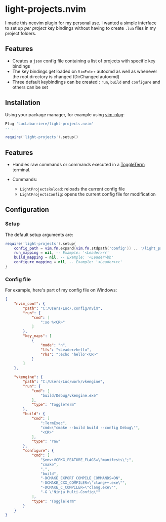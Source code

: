 # light-projects.nvim

I made this neovim plugin for my personal use. I wanted a simple interface to
set up _per project_ key bindings without having to create `.lua` files in my
project folders.

## Features

- Creates a `json` config file containing a list of projects with specific key
  bindings
- The key bindings get loaded on `VimEnter` autocmd as well as whenever the
  root directory is changed (DirChanged autocmd)
- Three default keybindings can be created : `run`, `build` and `configure` and
  others can be set

## Installation

Using your package manager, for example using
[vim-plug](https://github.com/junegunn/vim-plug):

```lua
Plug 'LucLabarriere/light-projects.nvim'
-- ...

require('light-projects').setup()
```

## Features

- Handles raw commands or commands executed in a
  [ToggleTerm](https://github.com/akinsho/toggleterm.nvim) terminal.

- Commands:
  - `LightProjectsReload`: reloads the current config file
  - `LightProjectsConfig`: opens the current config file for modification

## Configuration

### Setup

The default setup arguments are:

```lua
require('light-projects').setup{
    config_path = vim.fn.expand(vim.fn.stdpath('config')) .. '/light_projects.json',
    run_mapping = nil, -- Example: '<Leader>rr'
    build_mapping = nil, -- Example: '<Leader>bb'
    configure_mapping = nil, -- Example: '<Leader>cc'
}
```

### Config file

For example, here's part of my config file on Windows:

```json
{
    "nvim_conf": {
        "path": "C:/Users/Luc/.config/nvim",
        "run": {
            "cmd": [
                ":so %<CR>"
            ]
        },
        "key_maps": [
            {
                "mode": "n",
                "lfs": "<Leader>hello",
                "rhs": ":echo 'hello'<CR>"
            }
        ]
    },

    "vkengine": {
        "path": "C:/Users/Luc/work/vkengine",
        "run": {
            "cmd": [
                "build/Debug/vkengine.exe"
            ],
            "type": "ToggleTerm"
        },
        "build": {
            "cmd": [
                ":TermExec",
                "cmd=\"cmake --build build --config Debug\"",
                "<CR>"
            ],
            "type": "raw"
        },
        "configure": {
            "cmd": [
                "$env:VCPKG_FEATURE_FLAGS=\"manifests\";",
                "cmake",
                ".",
                "build",
                "-DCMAKE_EXPORT_COMPILE_COMMANDS=ON",
                "-DCMAKE_CXX_COMPILER=\"clang++.exe\"",
                "-DCMAKE_C_COMPILER=\"clang.exe\"",
                "-G \"Ninja Multi-Config\""
            ],
            "type": "ToggleTerm"
        }
    }
}
```


